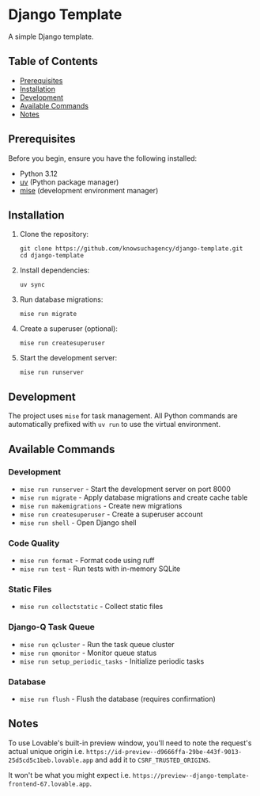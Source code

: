 # Django Template

A simple Django template.

## Table of Contents

- [Prerequisites](#prerequisites)
- [Installation](#installation)
- [Development](#development)
- [Available Commands](#available-commands)
- [Notes](#notes)

## Prerequisites

Before you begin, ensure you have the following installed:

- Python 3.12
- [uv](https://github.com/astral-sh/uv) (Python package manager)
- [mise](https://mise.jdx.dev/) (development environment manager)

## Installation

1. Clone the repository:

   ```
   git clone https://github.com/knowsuchagency/django-template.git
   cd django-template
   ```

2. Install dependencies:
   ```
   uv sync
   ```

3. Run database migrations:
   ```
   mise run migrate
   ```

4. Create a superuser (optional):
   ```
   mise run createsuperuser
   ```

5. Start the development server:
   ```
   mise run runserver
   ```

## Development

The project uses `mise` for task management. All Python commands are automatically prefixed with `uv run` to use the virtual environment.

## Available Commands

### Development
- `mise run runserver` - Start the development server on port 8000
- `mise run migrate` - Apply database migrations and create cache table
- `mise run makemigrations` - Create new migrations
- `mise run createsuperuser` - Create a superuser account
- `mise run shell` - Open Django shell

### Code Quality
- `mise run format` - Format code using ruff
- `mise run test` - Run tests with in-memory SQLite

### Static Files
- `mise run collectstatic` - Collect static files

### Django-Q Task Queue
- `mise run qcluster` - Run the task queue cluster
- `mise run qmonitor` - Monitor queue status
- `mise run setup_periodic_tasks` - Initialize periodic tasks

### Database
- `mise run flush` - Flush the database (requires confirmation)

## Notes

To use Lovable's built-in preview window, you'll need to note the request's actual unique origin i.e. `https://id-preview--d9666ffa-29be-443f-9013-25d5cd5c1beb.lovable.app` and add it to `CSRF_TRUSTED_ORIGINS`. 

It won't be what you might expect i.e. `https://preview--django-template-frontend-67.lovable.app`.
